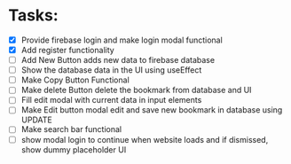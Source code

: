 # Tasks:
- [x] Provide firebase login and make login modal functional
- [x] Add register functionality
- [ ] Add New Button adds new data to firebase database
- [ ] Show the database data in the UI using useEffect
- [ ] Make Copy Button Functional
- [ ] Make delete Button delete the bookmark from database and UI
- [ ] Fill edit modal with current data in input elements
- [ ] Make Edit button modal edit and save new bookmark in database using UPDATE
- [ ] Make search bar functional
- [ ] show modal login to continue when website loads and if dismissed, show dummy placeholder UI